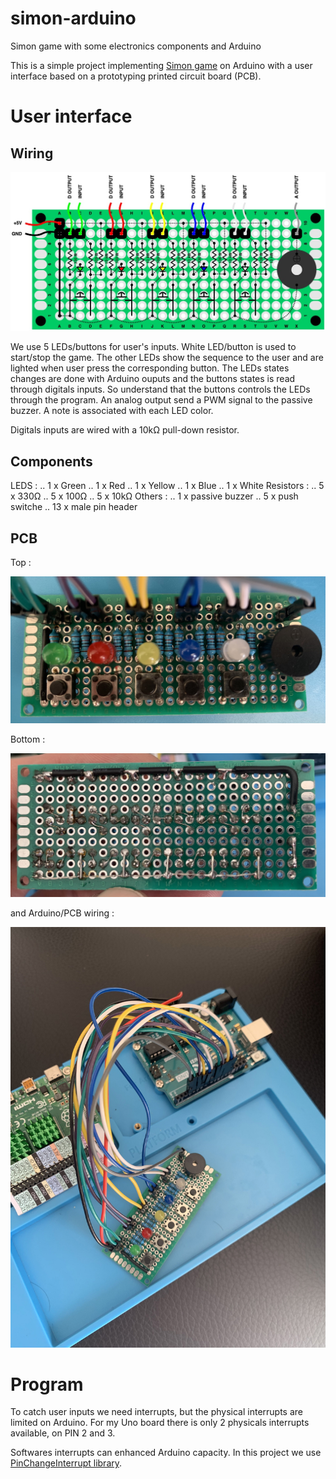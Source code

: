 # simon-arduino
Simon game with some electronics components and Arduino

This is a simple project implementing [Simon game](https://en.wikipedia.org/wiki/Simon_(game)) on Arduino with a user interface based on a prototyping printed circuit board (PCB).

# User interface

## Wiring

![PCB board](pcb.jpg)

We use 5 LEDs/buttons for user's inputs. White LED/button is used to start/stop the game. The other LEDs show the sequence to the user and are lighted when user press the corresponding button. The LEDs states changes are done with Arduino ouputs and the buttons states is read through digitals inputs. So understand that the buttons controls the LEDs through the program. An analog output send a PWM signal to the passive buzzer. A note is associated with each LED color.

Digitals inputs are wired with a 10kΩ pull-down resistor.

## Components

LEDS :
.. 1 x Green
.. 1 x Red
.. 1 x Yellow
.. 1 x Blue
.. 1 x White
Resistors :
.. 5 x 330Ω
.. 5 x 100Ω
.. 5 x 10kΩ
Others :
.. 1 x passive buzzer
.. 5 x push switche
.. 13 x male pin header

## PCB

Top :

![Board top](board_top.jpg)

Bottom :

![Board bottom](board_bottom.jpg)

and Arduino/PCB wiring :

![Arduino wiring](arduino_wiring.jpg)

# Program

To catch user inputs we need interrupts, but the physical interrupts are limited on Arduino. For my Uno board there is only 2 physicals interrupts available, on PIN 2 and 3.

Softwares interrupts can enhanced Arduino capacity. In this project we use [PinChangeInterrupt library](https://www.arduino.cc/reference/en/libraries/pinchangeinterrupt/).
